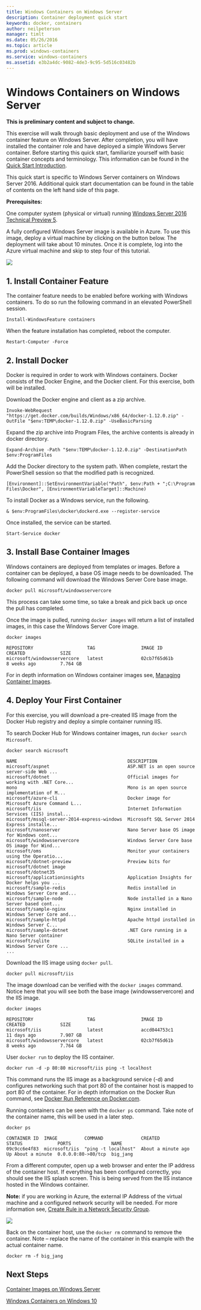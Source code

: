 ```yaml
---
title: Windows Containers on Windows Server
description: Container deployment quick start
keywords: docker, containers
author: neilpeterson
manager: timlt
ms.date: 05/26/2016
ms.topic: article
ms.prod: windows-containers
ms.service: windows-containers
ms.assetid: e3b2a4dc-9082-4de3-9c95-5d516c03482b
---
```


# Windows Containers on Windows Server

**This is preliminary content and subject to change.**

This exercise will walk through basic deployment and use of the Windows container feature on Windows Server. After completion, you will have installed the container role and have deployed a simple Windows Server container. Before starting this quick start, familiarize yourself with basic container concepts and terminology. This information can be found in the [Quick Start Introduction](./quick_start.md).

This quick start is specific to Windows Server containers on Windows Server 2016. Additional quick start documentation can be found in the table of contents on the left hand side of this page.

**Prerequisites:**

One computer system (physical or virtual) running [Windows Server 2016 Technical Preview 5](https://www.microsoft.com/en-us/evalcenter/evaluate-windows-server-technical-preview).

A fully configured Windows Server image is available in Azure. To use this image, deploy a virtual machine by clicking on the button below. The deployment will take about 10 minutes. Once it is complete, log into the Azure virtual machine and skip to step four of this tutorial. 

<a href="https://portal.azure.com/#create/Microsoft.Template/uri/https%3A%2F%2Fraw.githubusercontent.com%2FMicrosoft%2FVirtualization-Documentation%2Fmaster%2Fwindows-server-container-tools%2Fcontainers-azure-template%2Fazuredeploy.json" target="_blank">
    <img src="http://azuredeploy.net/deploybutton.png"/>
</a>

## 1. Install Container Feature

The container feature needs to be enabled before working with Windows containers. To do so run the following command in an elevated PowerShell session.

```none
Install-WindowsFeature containers
```

When the feature installation has completed, reboot the computer.

```none
Restart-Computer -Force
```

## 2. Install Docker

Docker is required in order to work with Windows containers. Docker consists of the Docker Engine, and the Docker client. For this exercise, both will be installed.

Download the Docker engine and client as a zip archive.

```none
Invoke-WebRequest "https://get.docker.com/builds/Windows/x86_64/docker-1.12.0.zip" -OutFile "$env:TEMP\docker-1.12.0.zip" -UseBasicParsing
```

Expand the zip archive into Program Files, the archive contents is already in docker directory.

```none
Expand-Archive -Path "$env:TEMP\docker-1.12.0.zip" -DestinationPath $env:ProgramFiles
```

Add the Docker directory to the system path. When complete, restart the PowerShell session so that the modified path is recognized.

```none
[Environment]::SetEnvironmentVariable("Path", $env:Path + ";C:\Program Files\Docker", [EnvironmentVariableTarget]::Machine)
```

To install Docker as a Windows service, run the following.

```none
& $env:ProgramFiles\docker\dockerd.exe --register-service
```

Once installed, the service can be started.

```none
Start-Service docker
```

## 3. Install Base Container Images

Windows containers are deployed from templates or images. Before a container can be deployed, a base OS image needs to be downloaded. The following command will download the Windows Server Core base image.

```none
docker pull microsoft/windowsservercore
```

This process can take some time, so take a break and pick back up once the pull has completed.

Once the image is pulled, running `docker images` will return a list of installed images, in this case the Windows Server Core image.

```none
docker images

REPOSITORY                    TAG                 IMAGE ID            CREATED             SIZE
microsoft/windowsservercore   latest              02cb7f65d61b        8 weeks ago         7.764 GB
```

For in depth information on Windows container images see, [Managing Container Images](../management/manage_images.md).

## 4. Deploy Your First Container

For this exercise, you will download a pre-created IIS image from the Docker Hub registry and deploy a simple container running IIS.  

To search Docker Hub for Windows container images, run `docker search Microsoft`.  

```none
docker search microsoft

NAME                                         DESCRIPTION
microsoft/aspnet                             ASP.NET is an open source server-side Web ...
microsoft/dotnet                             Official images for working with .NET Core...
mono                                         Mono is an open source implementation of M...
microsoft/azure-cli                          Docker image for Microsoft Azure Command L...
microsoft/iis                                Internet Information Services (IIS) instal...
microsoft/mssql-server-2014-express-windows  Microsoft SQL Server 2014 Express installe...
microsoft/nanoserver                         Nano Server base OS image for Windows cont...
microsoft/windowsservercore                  Windows Server Core base OS image for Wind...
microsoft/oms                                Monitor your containers using the Operatio...
microsoft/dotnet-preview                     Preview bits for microsoft/dotnet image
microsoft/dotnet35
microsoft/applicationinsights                Application Insights for Docker helps you ...
microsoft/sample-redis                       Redis installed in Windows Server Core and...
microsoft/sample-node                        Node installed in a Nano Server based cont...
microsoft/sample-nginx                       Nginx installed in Windows Server Core and...
microsoft/sample-httpd                       Apache httpd installed in Windows Server C...
microsoft/sample-dotnet                      .NET Core running in a Nano Server container
microsoft/sqlite                             SQLite installed in a Windows Server Core ...
...
```

Download the IIS image using `docker pull`.  

```none
docker pull microsoft/iis
```

The image download can be verified with the `docker images` command. Notice here that you will see both the base image (windowsservercore) and the IIS image.

```none
docker images

REPOSITORY                    TAG                 IMAGE ID            CREATED             SIZE
microsoft/iis                 latest              accd044753c1        11 days ago         7.907 GB
microsoft/windowsservercore   latest              02cb7f65d61b        8 weeks ago         7.764 GB
```

User `docker run` to deploy the IIS container.

```none
docker run -d -p 80:80 microsoft/iis ping -t localhost
```

This command runs the IIS image as a background service (-d) and configures networking such that port 80 of the container host is mapped to port 80 of the container.
For in depth information on the Docker Run command, see [Docker Run Reference on Docker.com]( https://docs.docker.com/engine/reference/run/).


Running containers can be seen with the `docker ps` command. Take note of the container name, this will be used in a later step.

```none
docker ps

CONTAINER ID  IMAGE          COMMAND              CREATED             STATUS             PORTS               NAME
09c9cc6e4f83  microsoft/iis  "ping -t localhost"  About a minute ago  Up About a minute  0.0.0.0:80->80/tcp  big_jang
```

From a different computer, open up a web browser and enter the IP address of the container host. If everything has been configured correctly, you should see the IIS splash screen. This is being served from the IIS instance hosted in the Windows container.

**Note:** if you are working in Azure, the external IP Address of the virtual machine and a configured network security will be needed. For more information see, [Create Rule in a Network Security Group]( https://azure.microsoft.com/en-us/documentation/articles/virtual-networks-create-nsg-arm-pportal/#create-rules-in-an-existing-nsg).

![](media/iis1.png)

Back on the container host, use the `docker rm` command to remove the container. Note – replace the name of the container in this example with the actual container name.

```none
docker rm -f big_jang
```
## Next Steps

[Container Images on Windows Server](./quick_start_images.md)

[Windows Containers on Windows 10](./quick_start_windows_10.md)
